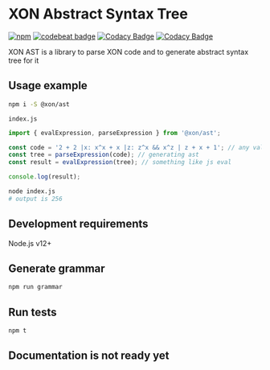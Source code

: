 # XON Abstract Syntax Tree

[![npm](https://img.shields.io/npm/v/@xon/ast)](https://www.npmjs.com/package/@xon/ast)
[![codebeat badge](https://codebeat.co/badges/23a2e0a2-b327-4715-a1b1-8a81c821a785)](https://codebeat.co/projects/github-com-xon-lang-ast-master)
[![Codacy Badge](https://app.codacy.com/project/badge/Grade/109836fff75345ca91f3d94e106798a8)](https://www.codacy.com/gh/xon-lang/ast/dashboard)
[![Codacy Badge](https://app.codacy.com/project/badge/Coverage/109836fff75345ca91f3d94e106798a8)](https://www.codacy.com/gh/xon-lang/ast/dashboard)

XON AST is a library to parse XON code and to generate abstract syntax tree for it

## Usage example

```bash
npm i -S @xon/ast
```

`index.js`

```js
import { evalExpression, parseExpression } from '@xon/ast';

const code = '2 + 2 |x: x^x + x |z: z^x && x^z | z + x + 1'; // any valid xon expression
const tree = parseExpression(code); // generating ast
const result = evalExpression(tree); // something like js eval

console.log(result);
```

```bash
node index.js
# output is 256
```

## Development requirements

Node.js v12+

## Generate grammar

```bash
npm run grammar
```

## Run tests

```bash
npm t
```

## Documentation is not ready yet
